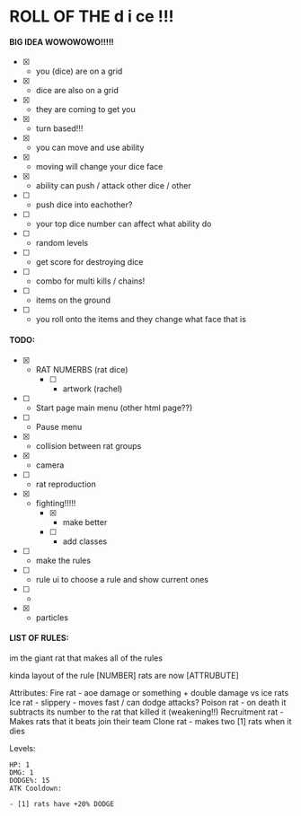 # ROLL OF THE d i ce !!!

#### BIG IDEA WOWOWOWO!!!!!
- [x] - you (dice) are on a grid
- [x] - dice are also on a grid
- [x] - they are coming to get you
- [x] - turn based!!!
- [x] - you can move and use ability
- [x] - moving will change your dice face
- [x] - ability can push / attack other dice / other
- [ ] - push dice into eachother?
- [ ] - your top dice number can affect what ability do
- [ ] - random levels
- [ ] - get score for destroying dice
- [ ] - combo for multi kills / chains!
- [ ] - items on the ground
- [ ] - you roll onto the items and they change what face that is

#### TODO:

- [x] - RAT NUMERBS (rat dice)
	- [ ] - artwork (rachel)

- [ ] - Start page main menu (other html page??)
- [ ] - Pause menu

- [x] - collision between rat groups
- [x] - camera
- [ ] - rat reproduction

- [x] - fighting!!!!!
	- [x] - make better
	- [ ] - add classes

- [ ] - make the rules
- [ ] - rule ui to choose a rule and show current ones
- [ ] - 

- [x] - particles

#### LIST OF RULES:
im the giant rat that makes all of the rules

kinda layout of the rule
[NUMBER] rats are now [ATTRUBUTE]

Attributes:
	Fire rat - aoe damage or something + double damage vs ice rats
	Ice rat - slippery - moves fast / can dodge attacks?
	Poison rat - on death it subtracts its number to the rat that killed it (weakening!!)
	Recruitment rat - Makes rats that it beats join their team
	Clone rat - makes two [1] rats when it dies


Levels:

	HP: 1
	DMG: 1
	DODGE%: 15
	ATK Cooldown:

	- [1] rats have +20% DODGE
